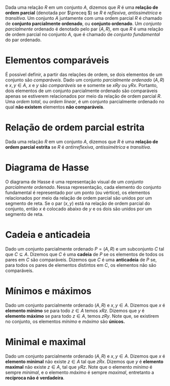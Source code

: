 Dada uma relação $R$ em um conjunto $A$, dizemos que $R$ é uma **relação de ordem parcial** (denotada por $\preceq $) se $R$ é *reflexiva*, *antissimétrica* e *transitiva*. Um conjunto $A$ juntamente com uma ordem parcial $R$ é chamado de **conjunto parcialmente ordenado**, ou **conjunto ordenado**. Um *conjunto parcialmente* ordenado é denotado pelo par $(A, R)$, em que $R$ é uma relação de ordem parcial no conjunto $A$, que é chamado de *conjunto fundamental* do par ordenado.

# Elementos comparáveis
É possível definir, a partir das relações de ordem, se dois elementos de um conjunto são *comparáveis*. Dado um conjunto *parcialmente ordenado* $(A, R)$ e $x, y \in A$, $x$ e $y$ são *comparáveis* se e somente se $x R y$ ou $y R x$. Portanto, dois elementos de um conjunto parcialmente ordenado são comparáveis apenas se estiverem relacionados por meio da relação de ordem parcial $R$.
Uma *ordem total*, ou *ordem linear*, é um conjunto parcialmente ordenado no qual **não existem** elementos **não comparáveis**.

# Relação de ordem parcial estrita
Dada uma relação $R$ em um conjunto $A$, dizemos que $R$ é uma **relação de ordem parcial estrita** se $R$ é *antirreflexiva*, *antissimétrica* e *transitiva*.

# Diagrama de Hasse
O diagrama de Hasse é uma representação visual de um *conjunto parcialmente ordenado*. Nessa representação, cada elemento do conjunto fundamental é representado por um ponto (ou vértice), os elementos relacionados por meio da relação de ordem parcial são unidos por um segmento de reta. Se o par $(x,y)$ está na relação de ordem parcial do conjunto, então $x$ é colocado abaixo de $y$ e os dois são unidos por um segmento de reta.

# Cadeia e anticadeia
Dado um conjunto parcialmente ordenado $P = (A, R)$ e um subconjunto $C$ tal que $C \subseteq A$. Dizemos que $C$ é uma **cadeia** de $P$ se os elementos de todos os pares em $C$ são comparáveis. Dizemos que $C$ é uma **anticadeia** de $P$ se, para todos os pares de elementos distintos em $C$, os elementos não são comparáveis.

# Mínimos e máximos
Dado um conjunto parcialmente ordenado $(A,R)$ e $x, y \in A$. Dizemos que $x$ é **elemento mínimo** se para todo $z \in A$ temos $x R z$. Dizemos que $y$ é **elemento máximo** se para todo $z \in A$, temos $z R y$. Note que, se existirem no conjunto, os elementos *mínimo* e *máximo* são **únicos.**

# Minimal e maximal
Dado um conjunto parcialmente ordenado $(A,R)$ e $x, y \in A$. Dizemos que $x$ é **elemento minimal** não existe $z \in A$ tal que $z R x$. Dizemos que $y$ é **elemento maximal** não existe $z \in A$, tal que $y R z$. Note que o elemento *mínimo* é sempre *minimal*, e o elemento *máximo* é sempre *maximal*, entretanto a **recíproca não é verdadeira**.
